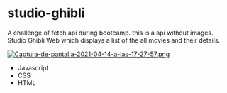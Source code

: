 # studio-ghibli

A challenge of fetch api during bootcamp.
this is a api without images.
Studio Ghibli Web  which displays a list of the all movies and their details.


[![Captura-de-pantalla-2021-04-14-a-las-17-27-57.png](https://i.postimg.cc/X7zh8kwN/Captura-de-pantalla-2021-04-14-a-las-17-27-57.png)](https://postimg.cc/yk0v69Q2)

- Javascript
- CSS
- HTML
